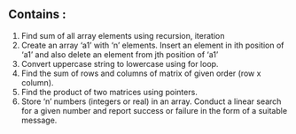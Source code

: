 ## Contains :

1. Find sum of all array elements using recursion, iteration
2. Create an array ‘a1’ with ‘n’ elements. Insert an element in ith position
   of ‘a1’ and also delete an element from jth position of ‘a1’
3. Convert uppercase string to lowercase using for loop.
4. Find the sum of rows and columns of matrix of given order (row x
   column).
5. Find the product of two matrices using pointers.
6. Store ‘n’ numbers (integers or real) in an array. Conduct a linear search for a given number and report success or failure in the form of a suitable message.
